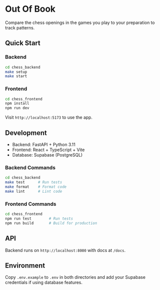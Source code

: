 # Out Of Book

Compare the chess openings in the games you play to your preparation to track patterns.

## Quick Start

### Backend
```bash
cd chess_backend
make setup
make start
```

### Frontend
```bash
cd chess_frontend
npm install
npm run dev
```

Visit `http://localhost:5173` to use the app.

## Development

- Backend: FastAPI + Python 3.11
- Frontend: React + TypeScript + Vite
- Database: Supabase (PostgreSQL)

### Backend Commands
```bash
cd chess_backend
make test      # Run tests
make format    # Format code
make lint      # Lint code
```

### Frontend Commands
```bash
cd chess_frontend
npm run test        # Run tests
npm run build       # Build for production
```

## API

Backend runs on `http://localhost:8000` with docs at `/docs`.

## Environment

Copy `.env.example` to `.env` in both directories and add your Supabase credentials if using database features. 